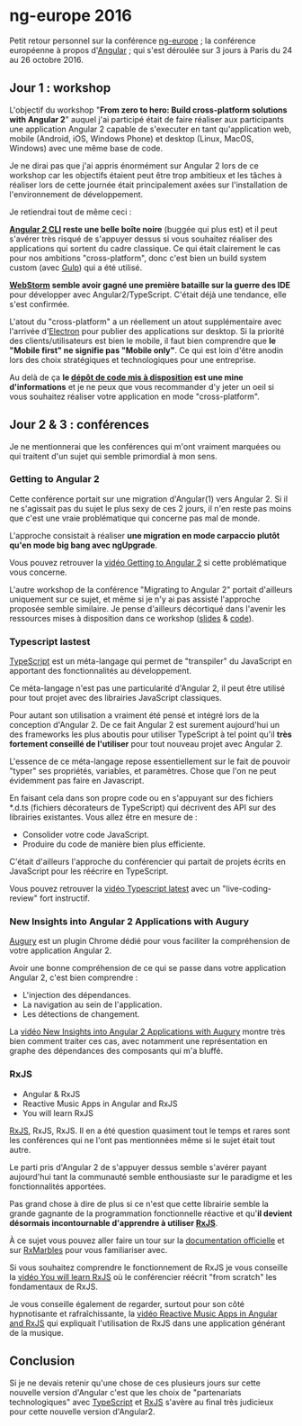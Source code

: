 # ng-europe 2016

Petit retour personnel sur la conférence [ng-europe](https://ngeurope.org) ; la conférence européenne à propos d'[Angular](https://angularjs.org/) ; qui s'est déroulée sur 3 jours à Paris du 24 au 26 octobre 2016.

## Jour 1 : workshop

L'objectif du workshop "**From zero to hero: Build cross-platform solutions with Angular 2**" auquel j'ai participé était de faire réaliser aux participants une application Angular 2 capable de s'executer en tant qu'application web, mobile (Android, iOS, Windows Phone) et desktop (Linux, MacOS, Windows) avec une même base de code.

Je ne dirai pas que j'ai appris énormément sur Angular 2 lors de ce workshop car les objectifs étaient peut être trop ambitieux et les tâches à réaliser lors de cette journée était principalement axées sur l'installation de l'environnement de développement.

Je retiendrai tout de même ceci :

**[Angular 2 CLI](https://cli.angular.io/) reste une belle boîte noire** (buggée qui plus est) et il peut s'avérer très risqué de s'appuyer dessus si vous souhaitez réaliser des applications qui sortent du cadre classique. Ce qui était clairement le cas pour nos ambitions "cross-platform", donc c'est bien un build system custom (avec [Gulp](http://gulpjs.com/)) qui a été utilisé.

**[WebStorm](https://www.jetbrains.com/webstorm/) semble avoir gagné une première bataille sur la guerre des IDE** pour développer avec Angular2/TypeScript. C'était déjà une tendance, elle s'est confirmée.

L'atout du "cross-platform" a un réellement un atout supplémentaire avec l'arrivée d'[Electron](http://electron.atom.io/) pour publier des applications sur desktop. Si la priorité des clients/utilisateurs est bien le mobile, il faut bien comprendre que **le "Mobile first" ne signifie pas "Mobile only"**. Ce qui est loin d'être anodin lors des choix stratégiques et technologiques pour une entreprise.

Au delà de ça **le [dépôt de code mis à disposition](https://github.com/thinktecture/ngeurope-2016-workshop) est une mine d'informations** et je ne peux que vous recommander d'y jeter un oeil si vous souhaitez réaliser votre application en mode "cross-platform".

## Jour 2 & 3 : conférences

Je ne mentionnerai que les conférences qui m'ont vraiment marquées ou qui traitent d'un sujet qui semble primordial à mon sens.

### Getting to Angular 2

Cette conférence portait sur une migration d'Angular(1) vers Angular 2. Si il ne s'agissait pas du sujet le plus sexy de ces 2 jours, il n'en reste pas moins que c'est une vraie problématique qui concerne pas mal de monde.

L'approche consistait à réaliser **une migration en mode carpaccio plutôt qu'en mode big bang avec ngUpgrade**.

Vous pouvez retrouver la [vidéo Getting to Angular 2](https://www.youtube.com/watch?v=2b-tEis9k4M) si cette problématique vous concerne.

L'autre workshop de la conférence "Migrating to Angular 2" portait d'ailleurs uniquement sur ce sujet, et même si je n'y ai pas assisté l'approche proposée semble similaire. Je pense d'ailleurs décortiqué dans l'avenir les ressources mises à disposition dans ce workshop ([slides](https://speakerdeck.com/manfredsteyer/angular-migration-workshop) & [code](https://www.softwarearchitekt.at/post/2016/10/25/tutorial-migrating-from-angularjs-1-x-to-angular-2.aspx)).

### Typescript lastest

[TypeScript](https://www.typescriptlang.org/) est un méta-langage qui permet de "transpiler" du JavaScript en apportant des fonctionnalités au développement.

Ce méta-langage n'est pas une particularité d'Angular 2, il peut être utilisé pour tout projet avec des librairies JavaScript classiques.

Pour autant son utilisation a vraiment été pensé et intégré lors de la conception d'Angular 2. De ce fait Angular 2 est surement aujourd'hui un des frameworks les plus aboutis pour utiliser TypeScript à tel point qu'il **très fortement conseillé de l'utiliser** pour tout nouveau projet avec Angular 2.

L'essence de ce méta-langage repose essentiellement sur le fait de pouvoir "typer" ses propriétés, variables, et paramètres. Chose que l'on ne peut évidemment pas faire en Javascript.

En faisant cela dans son propre code ou en s'appuyant sur
des fichiers \*.d.ts (fichiers décorateurs de TypeScript) qui décrivent des API sur des librairies existantes. Vous allez être en mesure de :

* Consolider votre code JavaScript.
* Produire du code de manière bien plus efficiente.

C'était d'ailleurs l'approche du conférencier qui partait de projets écrits en JavaScript pour les réécrire en TypeScript.

Vous pouvez retrouver la [vidéo Typescript latest](https://www.youtube.com/watch?v=o8YI2hvassE) avec un "live-coding-review" fort instructif.

### New Insights into Angular 2 Applications with Augury

[Augury](https://augury.angular.io/) est un plugin Chrome dédié pour vous faciliter la compréhension de votre application Angular 2.

Avoir une bonne compréhension de ce qui se passe dans votre application Angular 2, c'est bien comprendre :

* L'injection des dépendances.
* La navigation au sein de l'application.
* Les détections de changement.

La [vidéo New Insights into Angular 2 Applications with Augury](https://www.youtube.com/watch?v=YaDFDGS3EFM) montre très bien comment traiter ces cas, avec notamment une représentation en graphe des dépendances des composants qui m'a bluffé.

### RxJS

* Angular & RxJS
* Reactive Music Apps in Angular and RxJS
* You will learn RxJS

[RxJS](https://github.com/Reactive-Extensions/RxJS), RxJS, RxJS. Il en a été question quasiment tout le temps et rares sont les conférences qui ne l'ont pas mentionnées même si le sujet était tout autre.

Le parti pris d'Angular 2 de s'appuyer dessus semble s'avérer payant aujourd'hui tant la communauté semble enthousiaste sur le paradigme et les fonctionnalités apportées.

Pas grand chose à dire de plus si ce n'est que cette librairie semble la grande gagnante de la programmation fonctionnelle réactive et qu'**il devient désormais incontournable d'apprendre à utiliser [RxJS](https://github.com/Reactive-Extensions/RxJS)**.

À ce sujet vous pouvez aller faire un tour sur la [documentation officielle](http://reactivex.io/rxjs/) et sur [RxMarbles](http://rxmarbles.com/) pour vous familiariser avec.

Si vous souhaitez comprendre le fonctionnement de RxJS je vous conseille la [vidéo You will learn RxJS](https://www.youtube.com/watch?v=uQ1zhJHclvs) où le conférencier réécrit "from scratch" les fondamentaux de RxJS.

Je vous conseille également de regarder, surtout pour son côté hypnotisante et rafraîchissante, la [vidéo Reactive Music Apps in Angular and RxJS](https://www.youtube.com/watch?v=-fPyfSAEZgk) qui expliquait l'utilisation de RxJS dans une application générant de la musique.

## Conclusion

Si je ne devais retenir qu'une chose de ces plusieurs jours sur cette nouvelle version d'Angular c'est que les choix de "partenariats technologiques" avec [TypeScript](https://www.typescriptlang.org/) et [RxJS](https://github.com/Reactive-Extensions/RxJS) s'avère au final très judicieux pour cette nouvelle version d'Angular2.
